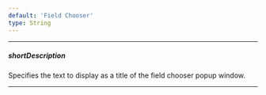 ```yaml
---
default: 'Field Chooser'
type: String
---
```

---
##### shortDescription
Specifies the text to display as a title of the field chooser popup window.

---
